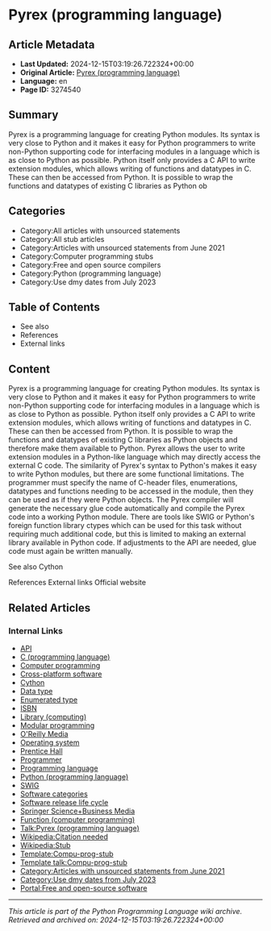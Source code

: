 # Pyrex (programming language)

## Article Metadata

- **Last Updated:** 2024-12-15T03:19:26.722324+00:00
- **Original Article:** [Pyrex (programming language)](https://en.wikipedia.org/wiki/Pyrex_(programming_language))
- **Language:** en
- **Page ID:** 3274540

## Summary

Pyrex is a programming language for creating Python modules. Its syntax is very close to Python and it makes it easy for Python programmers to write non-Python supporting code for interfacing modules in a language which is as close to Python as possible.
Python itself only provides a C API to write extension modules, which allows writing of functions and datatypes in C. These can then be accessed from Python. It is possible to wrap the functions and datatypes of existing C libraries as Python ob

## Categories

- Category:All articles with unsourced statements
- Category:All stub articles
- Category:Articles with unsourced statements from June 2021
- Category:Computer programming stubs
- Category:Free and open source compilers
- Category:Python (programming language)
- Category:Use dmy dates from July 2023

## Table of Contents

- See also
- References
- External links

## Content

Pyrex is a programming language for creating Python modules. Its syntax is very close to Python and it makes it easy for Python programmers to write non-Python supporting code for interfacing modules in a language which is as close to Python as possible.
Python itself only provides a C API to write extension modules, which allows writing of functions and datatypes in C. These can then be accessed from Python. It is possible to wrap the functions and datatypes of existing C libraries as Python objects and therefore make them available to Python.
Pyrex allows the user to write extension modules in a Python-like language which may directly access the external C code. The similarity of Pyrex's syntax to Python's makes it easy to write Python modules, but there are some functional limitations. The programmer must specify the name of C-header files, enumerations, datatypes and functions needing to be accessed in the module, then they can be used as if they were Python objects. The Pyrex compiler will generate the necessary glue code automatically and compile the Pyrex code into a working Python module.
There are tools like SWIG or Python's foreign function library ctypes which can be used for this task without requiring much additional code, but this is limited to making an external library available in Python code. If adjustments to the API are needed, glue code must again be written manually.

See also
Cython

References
External links
Official website

## Related Articles

### Internal Links

- [API](https://en.wikipedia.org/wiki/API)
- [C (programming language)](https://en.wikipedia.org/wiki/C_(programming_language))
- [Computer programming](https://en.wikipedia.org/wiki/Computer_programming)
- [Cross-platform software](https://en.wikipedia.org/wiki/Cross-platform_software)
- [Cython](https://en.wikipedia.org/wiki/Cython)
- [Data type](https://en.wikipedia.org/wiki/Data_type)
- [Enumerated type](https://en.wikipedia.org/wiki/Enumerated_type)
- [ISBN](https://en.wikipedia.org/wiki/ISBN)
- [Library (computing)](https://en.wikipedia.org/wiki/Library_(computing))
- [Modular programming](https://en.wikipedia.org/wiki/Modular_programming)
- [O'Reilly Media](https://en.wikipedia.org/wiki/O%27Reilly_Media)
- [Operating system](https://en.wikipedia.org/wiki/Operating_system)
- [Prentice Hall](https://en.wikipedia.org/wiki/Prentice_Hall)
- [Programmer](https://en.wikipedia.org/wiki/Programmer)
- [Programming language](https://en.wikipedia.org/wiki/Programming_language)
- [Python (programming language)](https://en.wikipedia.org/wiki/Python_(programming_language))
- [SWIG](https://en.wikipedia.org/wiki/SWIG)
- [Software categories](https://en.wikipedia.org/wiki/Software_categories)
- [Software release life cycle](https://en.wikipedia.org/wiki/Software_release_life_cycle)
- [Springer Science+Business Media](https://en.wikipedia.org/wiki/Springer_Science%2BBusiness_Media)
- [Function (computer programming)](https://en.wikipedia.org/wiki/Function_(computer_programming))
- [Talk:Pyrex (programming language)](https://en.wikipedia.org/wiki/Talk:Pyrex_(programming_language))
- [Wikipedia:Citation needed](https://en.wikipedia.org/wiki/Wikipedia:Citation_needed)
- [Wikipedia:Stub](https://en.wikipedia.org/wiki/Wikipedia:Stub)
- [Template:Compu-prog-stub](https://en.wikipedia.org/wiki/Template:Compu-prog-stub)
- [Template talk:Compu-prog-stub](https://en.wikipedia.org/wiki/Template_talk:Compu-prog-stub)
- [Category:Articles with unsourced statements from June 2021](https://en.wikipedia.org/wiki/Category:Articles_with_unsourced_statements_from_June_2021)
- [Category:Use dmy dates from July 2023](https://en.wikipedia.org/wiki/Category:Use_dmy_dates_from_July_2023)
- [Portal:Free and open-source software](https://en.wikipedia.org/wiki/Portal:Free_and_open-source_software)

---
_This article is part of the Python Programming Language wiki archive._
_Retrieved and archived on: 2024-12-15T03:19:26.722324+00:00_